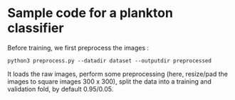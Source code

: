 # Sample code for a plankton classifier

Before training, we first preprocess the images :

```
python3 preprocess.py --datadir dataset --outputdir preprocessed
```

It loads the raw images, perform some preprocessing (here, resize/pad the images to square images 300 x 300), split the
data into a training and validation fold, by default 0.95/0.05.

